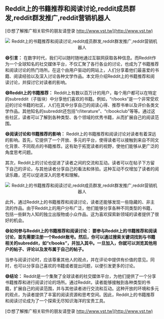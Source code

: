 ## **Reddit上的书籍推荐和阅读讨论,reddit成员群发,reddit群发推广,reddit营销机器人**

[😍想了解推广相关软件的朋友请登录 http://www.vst.tw](http://www.vst.tw)

 <center><img src="https://vst.tw/MP4/tuiguang/png/3.png" alt="Reddit上的书籍推荐和阅读讨论,reddit成员群发,reddit群发推广,reddit营销机器人"></center>

**😄引言：**
在数字时代，我们可以随时随地通过互联网获取各种信息。而Reddit作为一个全球知名的社交媒体平台，不仅汇聚了各行各业的讨论，也成为了书籍推荐和阅读讨论的热门场所。在这个由用户驱动的网站上，人们分享着他们最喜爱的书籍、阅读经验以及深入讨论各种文学作品。本文将介绍Reddit上的书籍推荐和阅读讨论，并探讨它对读者的影响。

**😄Reddit上的书籍推荐：**
Reddit上有数以百万计的用户，每个用户都可以在特定的subreddit（子版块）中分享他们喜欢的书籍。例如，“r/books”是一个非常受欢迎的讨论书籍的社区，人们在其中分享自己的阅读心得、推荐书单以及评价各类文学作品。其他知名的subreddit还包括“r/literature”、“r/bookclub”等等。通过这些社区，读者可以了解到各种类型、各个领域的优秀书籍，从而扩展自己的阅读范围。

**😄阅读讨论和书籍推荐的影响：**
Reddit上的书籍推荐和阅读讨论对读者有着深远的影响。首先，它提供了一个开放、多元的平台，使得读者可以接触到来自不同文化背景、不同观点的书籍推荐。这有助于拓宽读者的视野，使他们能够从更广泛的角度思考问题。

其次，Reddit上的讨论也促进了读者之间的交流和互动。读者可以在帖子下方留下自己的评论，与其他读者分享自己的看法和体验。这种互动不仅增加了读者的阅读乐趣，还可以促进深入的思考和理解。

 <center><img src="https://vst.tw/MP4/tuiguang/png/1.png" alt="Reddit上的书籍推荐和阅读讨论,reddit成员群发,reddit群发推广,reddit营销机器人"></center>

此外，通过Reddit上的书籍推荐和阅读讨论，读者还能够发现一些隐藏的、非主流的作品。由于Reddit上的用户分布广泛，他们能够分享各种不同类型的书籍，包括一些鲜为人知的独立出版物或小众作品。这为喜欢探索新领域的读者提供了很好的机会。

**😄如何参与Reddit上的书籍推荐和阅读讨论： 要参与Reddit上的书籍推荐和阅读讨论，首先需要注册一个Reddit账号。然后，你可以通过搜索关键词找到与书籍相关的subreddit，如“r/books”，并加入其中。一旦加入，你就可以浏览其他用户的帖子、评论以及发布属于自己的帖子。**

当参与阅读讨论时，应该尊重其他人的观点，并在评论中提供有价值的意见。同时，也可以分享自己喜欢的书籍或者提出问题，以便引发更多的讨论。

**😄结论：**
Reddit是一个集聚了全球读者的社交媒体平台，为他们提供了一个分享书籍推荐和进行阅读讨论的场所。通过Reddit，读者能够接触到各种类型的书籍，扩展自己的阅读范围，并与其他读者进行交流和互动。这种开放的环境和多元的观点，为读者提供了丰富的阅读资源和思考空间。因此，Reddit上的书籍推荐和阅读讨论成为了一个探索无尽知识海洋的宝贵工具。

[😍想了解推广相关软件的朋友请登录 http://www.vst.tw](http://www.vst.tw)



